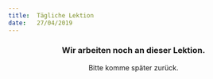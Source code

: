 ```yaml
---
title:  Tägliche Lektion
date:   27/04/2019
---
```


### <center>Wir arbeiten noch an dieser Lektion.</center>
<center>Bitte komme später zurück.</center>
